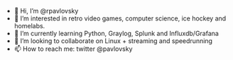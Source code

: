 - 👋 Hi, I’m @rpavlovsky
- 👀 I’m interested in retro video games, computer science, ice hockey and homelabs.
- 🌱 I’m currently learning Python, Graylog, Splunk and Influxdb/Grafana
- 💞️ I’m looking to collaborate on Linux + streaming and speedrunning
- 📫 How to reach me: twitter @pavlovsky

<!---
rpavlovsky/rpavlovsky is a ✨ special ✨ repository because its `README.md` (this file) appears on your GitHub profile.
You can click the Preview link to take a look at your changes.
--->
